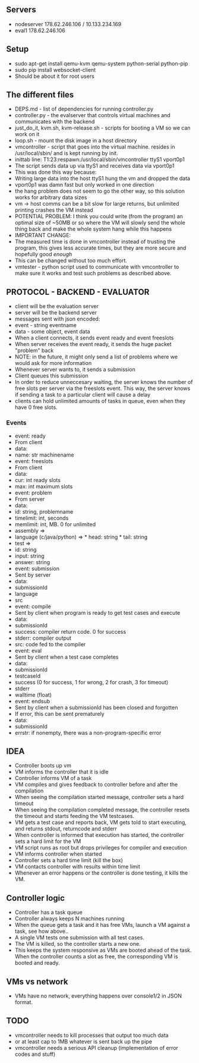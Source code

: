 ## Servers
* nodeserver 178.62.246.106 / 10.133.234.169
* eval1	     178.62.246.106

## Setup
* sudo apt-get install qemu-kvm qemu-system python-serial python-pip
* sudo pip install websocket-client
* Should be about it for root users

## The different files
* DEPS.md - list of dependencies for running controller.py
* controller.py - the evalserver that controls virtual machines and communicates with the backend
* just\_do\_it, kvm.sh, kvm-release.sh - scripts for booting a VM so we can work on it
* loop.sh - mount the disk image in a host directory
* vmcontroller - script that goes into the virtual machine. resides in /usr/local/sbin/ and is kept running by init.
 * inittab line: T1:23:respawn:/usr/local/sbin/vmcontroller ttyS1 vport0p1
 * The script sends data up via ttyS1 and receives data via vport0p1
 * This was done this way because:
  * Writing large data into the host ttyS1 hung the vm and dropped the data
  * vport0p1 was damn fast but only worked in one direction
  * the hang problem does not seem to go the other way, so this solution works for arbitrary data sizes
  * vm -> host comms can be a bit slow for large returns, but unlimited printing crashes the VM instead
  * POTENTIAL PROBLEM: I think you could write (from the program) an optimal size of ~50MB or so where the VM will slowly send the whole thing back and make the whole system hang while this happens
 * IMPORTANT CHANGE:
  * The measured time is done in vmcontroller instead of trusting the program, this gives less accurate times, but they are more secure and hopefully good *enough*
  * This can be changed without too much effort.
* vmtester - python script used to communicate with vmcontroller to make sure it works and test such problems as described above.

## PROTOCOL - BACKEND - EVALUATOR
* client will be the evaluation server
* server will be the backend server
* messages sent with json encoded:
 * event - string eventname
 * data - some object, event data
* When a client connects, it sends event ready and event freeslots
* When server receives the event ready, it sends the huge packet "problem" back
 * NOTE: in the future, it might only send a list of problems where we would ask for more information
* Whenever server wants to, it sends a submission
 * Client queues this submission
 * In order to reduce unneccesary waiting, the server knows the number of free slots per server via the freeslots event. This way, the server knows if sending a task to a particular client will cause a delay
 * clients can hold unlimited amounts of tasks in queue, even when they have 0 free slots.
### Events
* event: ready
 * From client
 * data:
  * name: str machinename
* event: freeslots
 * From client
 * data:
  * cur: int ready slots
  * max: int maximum slots
* event: problem
 * From server
 * data:
  * id: string, problemname
  * timelimit: int, seconds
  * memlimit: int, MB. 0 for unlimited
  * assembly =>
   * language (c/java/python) =>
    * head: string
    * tail: string
  * test =>
   * id: string
   * input: string
   * answer: string
* event: submission
 * Sent by server
 * data:
  * submissionId
  * language
  * src
* event: compile
 * Sent by client when program is ready to get test cases and execute
 * data:
  * submissionId
  * success: compiler return code. 0 for success
  * stderr: compiler output
  * src: code fed to the compiler
* event: eval
 * Sent by client when a test case completes
 * data:
  * submissionId
  * testcaseId
  * success (0 for success, 1 for wrong, 2 for crash, 3 for timeout)
  * stderr
  * walltime (float)
* event: endsub
 * Sent by client when a submissionId has been closed and forgotten
 * If error, this can be sent prematurely
 * data:
  * submissionId
  * errstr: if nonempty, there was a non-program-specific error

## IDEA
* Controller boots up vm
* VM informs the controller that it is idle
* Controller informs VM of a task
* VM compiles and gives feedback to controller before and after the compilation
* When seeing the compilation started message, controller sets a hard timeout
* When seeing the compilation completed message, the controller resets the timeout and starts feeding the VM testcases.
* VM gets a test case and reports back, VM gets told to start executing, and returns stdout, returncode and stderr
* When controller is informed that execution has started, the controller sets a hard limit for the VM
* VM script runs as root but drops privileges for compiler and execution
* VM informs controller when started
* Controller sets a hard time limit (kill the box)
* VM contacts controller with results within time limit
* Whenever an error happens or the controller is done testing, it kills the VM.

## Controller logic
* Controller has a task queue
* Controller always keeps N machines running
* When the queue gets a task and it has free VMs, launch a VM against a task, see how above..
 * A single VM tests one submission with all test cases.
* The VM is killed, so the controller starts a new one.
* This keeps the system responsive as VMs are booted ahead of the task. When the controller counts a slot as free, the corresponding VM is booted and ready.

## VMs vs network
* VMs have no network, everything happens over console1/2 in JSON format.

## TODO
* vmcontroller needs to kill processes that output too much data
 * or at least cap to 1MB whatever is sent back up the pipe
* vmcontroller needs a serious API cleanup (implementation of error codes and stuff)

